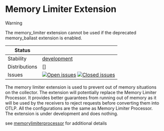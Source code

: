 # Memory Limiter Extension

> [!WARNING]
> The memory_limiter extension cannot be used if the deprecated memory_ballast extension is enabled.

<!-- status autogenerated section -->
| Status        |           |
| ------------- |-----------|
| Stability     | [development]  |
| Distributions | [] |
| Issues        | [![Open issues](https://img.shields.io/github/issues-search/open-telemetry/opentelemetry-collector?query=is%3Aissue%20is%3Aopen%20label%3Aextension%2Fmemorylimiter%20&label=open&color=orange&logo=opentelemetry)](https://github.com/open-telemetry/opentelemetry-collector/issues?q=is%3Aopen+is%3Aissue+label%3Aextension%2Fmemorylimiter) [![Closed issues](https://img.shields.io/github/issues-search/open-telemetry/opentelemetry-collector?query=is%3Aissue%20is%3Aclosed%20label%3Aextension%2Fmemorylimiter%20&label=closed&color=blue&logo=opentelemetry)](https://github.com/open-telemetry/opentelemetry-collector/issues?q=is%3Aclosed+is%3Aissue+label%3Aextension%2Fmemorylimiter) |

[development]: https://github.com/open-telemetry/opentelemetry-collector#development
<!-- end autogenerated section -->

The memory limiter extension is used to prevent out of memory situations on
the collector. The extension will potentially replace the Memory Limiter Processor. 
It provides better guarantees from running out of memory as it will be used by the 
receivers to reject requests before converting them into OTLP. All the configurations 
are the same as Memory Limiter Processor. The extension is under development and does nothing.

see [memorylimiterprocessor](../../processor/memorylimiterprocessor/README.md) for additional details
